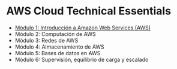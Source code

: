 # AWS Cloud Technical Essentials
	
* [Módulo 1: Introducción a Amazon Web Services (AWS)](/modulo1-introduccion-AWS/readme.md)
* Módulo 2: Computación de AWS
* Módulo 3: Redes de AWS
* Módulo 4: Almacenamiento de AWS
* Módulo 5: Bases de datos en AWS
* Módulo 6: Supervisión, equilibrio de carga y escalado
  